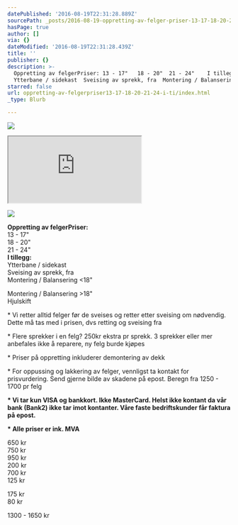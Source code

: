 ```yaml
---
datePublished: '2016-08-19T22:31:28.889Z'
sourcePath: _posts/2016-08-19-oppretting-av-felger-priser-13-17-18-20-21-24.md
hasPage: true
author: []
via: {}
dateModified: '2016-08-19T22:31:28.439Z'
title: ''
publisher: {}
description: >-
  Oppretting av felgerPriser: 13 - 17"   18 - 20"  21 - 24"    I tillegg:
  Ytterbane / sidekast  Sveising av sprekk, fra  Montering / Balansering <18"
starred: false
url: oppretting-av-felgerpriser13-17-18-20-21-24-i-ti/index.html
_type: Blurb

---
```

![](https://the-grid-user-content.s3-us-west-2.amazonaws.com/b13bc130-b71c-4e9b-9958-cbce726dd756.jpg)

<iframe src="https://the-grid.github.io/ed-location/?latitude=20&amp;longitude=-35&amp;zoom=12&amp;address=Caspar%20Storms%20vei%2010%2C%20Oslo%2C%200664%20Oslo%2C%20Norway" style=""></iframe>

![](https://the-grid-user-content.s3-us-west-2.amazonaws.com/f89b5bf2-6839-4259-8e58-0c098c1d600c.png)

**Oppretting av felgerPriser:**  
13 - 17"   
18 - 20"  
21 - 24"   
**I tillegg:**  
Ytterbane / sidekast  
Sveising av sprekk, fra  
Montering / Balansering <18"

Montering / Balansering \>18"  
Hjulskift

\* Vi retter alltid felger før de sveises og retter etter sveising om nødvendig. Dette må tas med i prisen, dvs retting og sveising fra

\* Flere sprekker i en felg? 250kr ekstra pr sprekk. 3 sprekker eller mer anbefales ikke å reparere, ny felg burde kjøpes

\* Priser på oppretting inkluderer demontering av dekk

\* For oppussing og lakkering av felger, vennligst ta kontakt for prisvurdering. Send gjerne bilde av skadene på epost. Beregn fra 1250 - 1700 pr felg

**\* Vi tar kun VISA og bankkort. Ikke MasterCard. Helst ikke kontant da vår bank (Bank2) ikke tar imot kontanter. Våre faste bedriftskunder får faktura på epost.**

**\* Alle priser er ink. MVA**

650 kr  
750 kr  
950 kr  
200 kr  
700 kr  
125 kr

175 kr  
80 kr

1300 - 1650 kr